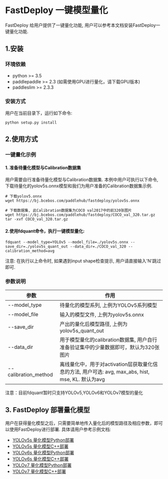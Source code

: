 # FastDeploy 一键模型量化
FastDeploy 给用户提供了一键量化功能, 用户可以参考本文档安装FastDeploy一键量化功能.

## 1.安装

### 环境依赖
- python >= 3.5  
- paddlepaddle >= 2.3 (如需使用GPU进行量化，请下载GPU版本)
- paddleslim >= 2.3.3

### 安装方式
用户在当前目录下，运行如下命令:
```
python setup.py install
```

## 2.使用方式

### 一键量化示例

#### 1. 准备待量化模型与Calibration数据集

用户需要自行准备待量化模型与Calibration数据集.
本例中用户可执行以下命令, 下载待量化的yolov5s.onnx模型和我们为用户准备的Calibration数据集示例.

```shell
# 下载yolov5.onnx
wget https://bj.bcebos.com/paddlehub/fastdeploy/yolov5s.onnx

# 下载数据集, 此Calibration数据集为COCO val2017中的前320张图片
wget https://bj.bcebos.com/paddlehub/fastdeploy/COCO_val_320.tar.gz
tar -xvf COCO_val_320.tar.gz
```

#### 2.使用fdquant命令，执行一键模型量化:

```shell
fdquant --model_type=YOLOv5 --model_file=./yolov5s.onnx --save_dir=./yolov5s_quant_out --data_dir=./COCO_val_320 --calibration_method=avg
```
注意: 在执行以上命令时, 如果遇到input shape检查提示, 用户请直接输入'N'跳过即可.

### 参数说明

| 参数                 | 作用                                                         |
| -------------------- | ------------------------------------------------------------ |
| --model_type          | 待量化的模型系列, 上例为YOLOv5系列模型                         |
| --model_file           | 输入的模型文件, 上例为yolov5s.onnx     |
| --save_dir             | 产出的量化后模型路径, 上例为yolov5s_quant_out      |
| --data_dir             | 用于模型量化的calibration数据集, 用户自行准备验证集中的少量数据即可，默认为320张图片|
| --calibration_method   | 离线量化中，用于对activation层获取量化信息的方法, 用户可选: avg, max_abs, hist, mse, KL. 默认为avg|

注意：目前fdquant暂时只支持YOLOv5,YOLOv6和YOLOv7模型的量化

## 3. FastDeploy 部署量化模型
用户在获得量化模型之后，只需要简单地传入量化后的模型路径及相应参数，即可以使用FastDeploy进行部署.
具体请用户参考示例文档:
- [YOLOv5s 量化模型Python部署](../examples/slim/yolov5s/python/)
- [YOLOv5s 量化模型C++部署](../examples/slim/yolov5s/cpp/)
- [YOLOv6s 量化模型Python部署](../examples/slim/yolov6s/python/)
- [YOLOv6s 量化模型C++部署](../examples/slim/yolov6s/cpp/)
- [YOLOv7 量化模型Python部署](../examples/slim/yolov7/python/)
- [YOLOv7 量化模型C++部署](../examples/slim/yolov7/cpp/)
